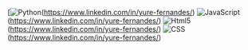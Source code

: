   [![Python](https://img.shields.io/badge/Python-3776AB?style=for-the-badge&logo=python&logoColor=white)(https://www.linkedin.com/in/yure-fernandes/)
  ![JavaScript](https://img.shields.io/badge/JavaScript-F7DF1E?style=for-the-badge&logo=javascript&logoColor=black)(https://www.linkedin.com/in/yure-fernandes/)
  ![Html5](https://img.shields.io/badge/HTML5-E34F26?style=for-the-badge&logo=html5&logoColor=white)(https://www.linkedin.com/in/yure-fernandes/)
  ![CSS](https://img.shields.io/badge/CSS-239120?&style=for-the-badge&logo=css3&logoColor=white)(https://www.linkedin.com/in/yure-fernandes/)
